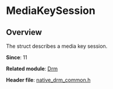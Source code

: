 # MediaKeySession

## Overview

The struct describes a media key session.

**Since**: 11

**Related module**: [Drm](capi-drm.md)

**Header file**: [native_drm_common.h](capi-native-drm-common-h.md)
